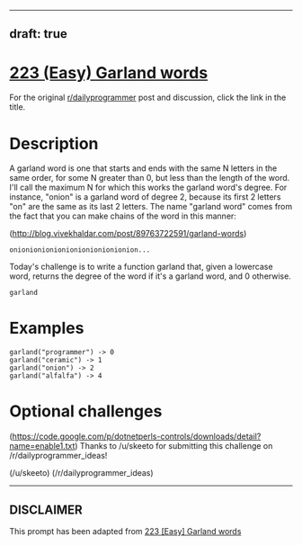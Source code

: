 ---
draft: true
----

# [223 (Easy) Garland words](https://www.reddit.com/r/dailyprogrammer/comments/3d4fwj/20150713_challenge_223_easy_garland_words/)

For the original [r/dailyprogrammer](https://www.reddit.com/r/dailyprogrammer/) post and discussion, click the link in the title.

# Description
A garland word is one that starts and ends with the same N letters in the same order, for some N greater than 0, but less than the length of the word. I'll call the maximum N for which this works the garland word's degree. For instance, "onion" is a garland word of degree 2, because its first 2 letters "on" are the same as its last 2 letters. The name "garland word" comes from the fact that you can make chains of the word in this manner:

(http://blog.vivekhaldar.com/post/89763722591/garland-words)

```
onionionionionionionionionionion...
```
Today's challenge is to write a function garland that, given a lowercase word, returns the degree of the word if it's a garland word, and 0 otherwise.


```
garland
```
# Examples

```
garland("programmer") -> 0
garland("ceramic") -> 1
garland("onion") -> 2
garland("alfalfa") -> 4
```
# Optional challenges
(https://code.google.com/p/dotnetperls-controls/downloads/detail?name=enable1.txt)
Thanks to /u/skeeto for submitting this challenge on /r/dailyprogrammer_ideas!

(/u/skeeto)
(/r/dailyprogrammer_ideas)

----
## **DISCLAIMER**
This prompt has been adapted from [223 [Easy] Garland words](https://www.reddit.com/r/dailyprogrammer/comments/3d4fwj/20150713_challenge_223_easy_garland_words/
)
